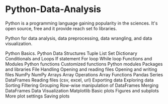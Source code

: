 # Python-Data-Analysis

Python is a programming language gaining popularity in the sciences. It's open source, free and it provide reach set fo libraries.


Python for data analysis, data preprocessing, data wrangling, and data visualization.

Python Basics.
Python Data Structures
			Tuple
			List
			Set
			Dictionary
Conditionals and Loops
			If statement
			For loop
			While loop
Functions and Modules
			Python functions
			Customized functions
			Python modules
			Packages and libraries
File Handling
			Opening and reading files
			Opening and writing files
NumPy
			NumPy Arrays
			Array Operations
			Array Functions
Pandas
			Series
			DataFrames
			Reading files (csv, excel, url)
			Exporting data
			Exploring data
			Sorting
			Filtering
			Grouping
			Row-wise manipulation of DataFrames
			Merging DataFrames
Data Visualization
			Matplotlib
			Basic plots
			Figures and subplots
			More plot settings
			Saving plots
